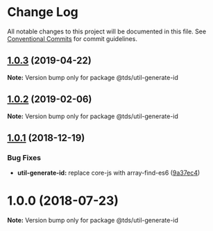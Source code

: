 # Change Log

All notable changes to this project will be documented in this file.
See [Conventional Commits](https://conventionalcommits.org) for commit guidelines.

## [1.0.3](https://github.com/telus/tds-core/compare/@tds/util-generate-id@1.0.2...@tds/util-generate-id@1.0.3) (2019-04-22)

**Note:** Version bump only for package @tds/util-generate-id





## [1.0.2](https://github.com/telus/tds-core/compare/@tds/util-generate-id@1.0.1...@tds/util-generate-id@1.0.2) (2019-02-06)

**Note:** Version bump only for package @tds/util-generate-id





<a name="1.0.1"></a>
## [1.0.1](https://github.com/telus/tds-core/compare/@tds/util-generate-id@1.0.0...@tds/util-generate-id@1.0.1) (2018-12-19)


### Bug Fixes

* **util-generate-id:** replace core-js with array-find-es6 ([9a37ec4](https://github.com/telus/tds-core/commit/9a37ec4))




<a name="1.0.0"></a>
# 1.0.0 (2018-07-23)




**Note:** Version bump only for package @tds/util-generate-id
